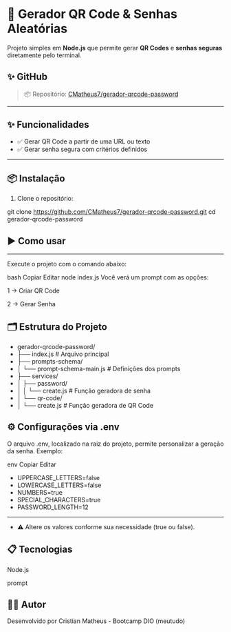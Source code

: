 # 🔐 Gerador QR Code & Senhas Aleatórias

Projeto simples em **Node.js** que permite gerar **QR Codes** e **senhas seguras** diretamente pelo terminal.

## ✨ GitHub

> 📦 Repositório: [CMatheus7/gerador-qrcode-password](https://github.com/CMatheus7/gerador-qrcode-password)

---

## ✨ Funcionalidades

- ✅ Gerar QR Code a partir de uma URL ou texto
- ✅ Gerar senha segura com critérios definidos

---

## 📦 Instalação

1. Clone o repositório:

git clone https://github.com/CMatheus7/gerador-qrcode-password.git
cd gerador-qrcode-password

## ▶️ Como usar

---

Execute o projeto com o comando abaixo:

bash
Copiar
Editar
node index.js
Você verá um prompt com as opções:

1 → Criar QR Code

2 → Gerar Senha

## 🗂 Estrutura do Projeto

- gerador-qrcode-password/
- ├── index.js                        # Arquivo principal
- ├── prompts-schema/
- │   └── prompt-schema-main.js      # Definições dos prompts
- ├── services/
- │   ├── password/
- │   │   └── create.js              # Função geradora de senha
- │   └── qr-code/
- │       └── create.js              # Função geradora de QR Code


## ⚙️ Configurações via .env

O arquivo .env, localizado na raiz do projeto, permite personalizar a geração da senha. Exemplo:

env
Copiar
Editar
- UPPERCASE_LETTERS=false
- LOWERCASE_LETTERS=false
- NUMBERS=true
- SPECIAL_CHARACTERS=true
- PASSWORD_LENGTH=12
  
---

- ⚠️ Altere os valores conforme sua necessidade (true ou false).

## 📋 Tecnologias
Node.js

prompt

## 🧑‍💻 Autor
Desenvolvido por Cristian Matheus - Bootcamp DIO (meutudo)

